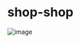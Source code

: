 # shop-shop
![image](https://user-images.githubusercontent.com/89672040/216852579-5a369767-b793-4008-a2d4-f5285105fcf6.png)
